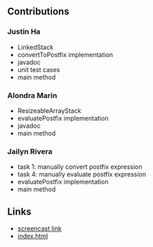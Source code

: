 ## Contributions

### Justin Ha
 - LinkedStack
 - convertToPostfix implementation
 - javadoc
 - unit test cases
 - main method

### Alondra Marin
 - ResizeableArrayStack
 - evaluatePostfix implementation
 - javadoc
 - main method

### Jailyn Rivera
 - task 1: manually convert postfix expression
 - task 4: manually evaluate postfix expression
 - evaluatePostfix implementation
 - main method

## Links

- [screencast link]()
- [index.html]()